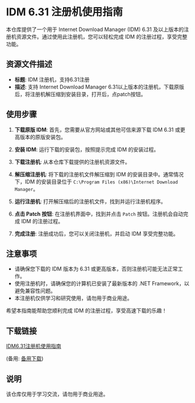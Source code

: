 # IDM 6.31 注册机使用指南

本仓库提供了一个用于 Internet Download Manager (IDM) 6.31 及以上版本的注册机资源文件。通过使用此注册机，您可以轻松完成 IDM 的注册过程，享受完整功能。

## 资源文件描述

- **标题**: IDM 注册机，支持6.31注册
- **描述**: 支持 Internet Download Manager 6.31以上版本的注册机，下载原版后，将注册机解压缩到安装目录，打开后，点patch按钮。

## 使用步骤

1. **下载原版 IDM**: 首先，您需要从官方网站或其他可信来源下载 IDM 6.31 或更高版本的原版安装包。

2. **安装 IDM**: 运行下载的安装包，按照提示完成 IDM 的安装过程。

3. **下载注册机**: 从本仓库下载提供的注册机资源文件。

4. **解压缩注册机**: 将下载的注册机文件解压缩到 IDM 的安装目录中。通常情况下，IDM 的安装目录位于 `C:\Program Files (x86)\Internet Download Manager`。

5. **运行注册机**: 打开解压缩后的注册机文件，找到并运行注册机程序。

6. **点击 Patch 按钮**: 在注册机界面中，找到并点击 `Patch` 按钮。注册机会自动完成 IDM 的注册过程。

7. **完成注册**: 注册成功后，您可以关闭注册机，并启动 IDM 享受完整功能。

## 注意事项

- 请确保您下载的 IDM 版本为 6.31 或更高版本，否则注册机可能无法正常工作。
- 使用注册机时，请确保您的计算机已安装了最新版本的 .NET Framework，以避免兼容性问题。
- 本注册机仅供学习和研究使用，请勿用于商业用途。

希望本指南能帮助您顺利完成 IDM 的注册过程，享受高速下载的乐趣！

## 下载链接
[IDM6.31注册机使用指南](https://pan.quark.cn/s/8274f07b2f28) 

(备用: [备用下载](https://pan.baidu.com/s/1Qqu6XEjhl7WjyZEmdHskow?pwd=1234))

## 说明

该仓库仅用于学习交流，请勿用于商业用途。
